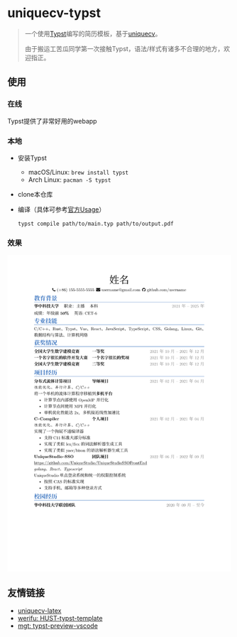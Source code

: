# uniquecv-typst

> 一个使用[Typst](https://typst.app/)编写的简历模板，基于[uniquecv](https://github.com/dyinnz/uniquecv)。
>
> 由于搬运工苦瓜同学第一次接触Typst，语法/样式有诸多不合理的地方，欢迎指正。

## 使用

### 在线

Typst提供了非常好用的webapp

### 本地

- 安装Typst

  - macOS/Linux: `brew install typst`
  - Arch Linux: `pacman -S typst`

- clone本仓库

- 编译（具体可参考[官方Usage](https://github.com/typst/typst)）

  ```
  typst compile path/to/main.typ path/to/output.pdf
  ```

### 效果

![效果图](https://github.com/gaoachao/uniquecv-typst/raw/main/image.png)

## 友情链接

- [uniquecv-latex](https://github.com/dyinnz/uniquecv)
- [werifu: HUST-typst-template](https://github.com/werifu/HUST-typst-template)
- [mgt: typst-preview-vscode](https://github.com/Enter-tainer/typst-preview-vscode)
